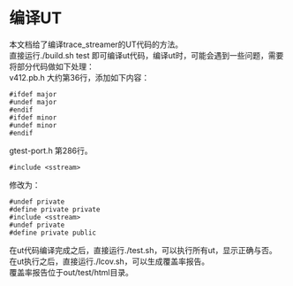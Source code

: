 # 编译UT
本文档给了编译trace_streamer的UT代码的方法。  
直接运行./build.sh test 即可编译ut代码，编译ut时，可能会遇到一些问题，需要将部分代码做如下处理：  
v412.pb.h 大约第36行，添加如下内容：
```
#ifdef major
#undef major
#endif
#ifdef minor
#undef minor
#endif
```
gtest-port.h 第286行。
```
#include <sstream>
```
修改为：
```
#undef private
#define private private
#include <sstream>
#undef private
#define private public
```

在ut代码编译完成之后，直接运行./test.sh，可以执行所有ut，显示正确与否。  
在ut执行之后，直接运行./lcov.sh，可以生成覆盖率报告。  
覆盖率报告位于out/test/html目录。  